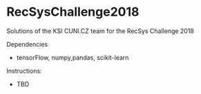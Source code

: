 # RecSysChallenge2018
Solutions of the KSI CUNI.CZ team for the RecSys Challenge 2018

Dependencies
- tensorFlow, numpy,pandas, scikit-learn

Instructions:
- TBD

